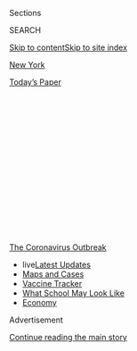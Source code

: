 <div id="app">

<div>

<div>

<div>

<div class="NYTAppHideMasthead css-1q2w90k e1suatyy0">

<div class="section css-ui9rw0 e1suatyy2">

<div class="css-eph4ug er09x8g0">

<div class="css-6n7j50">

</div>

<span class="css-1dv1kvn">Sections</span>

<div class="css-10488qs">

<span class="css-1dv1kvn">SEARCH</span>

</div>

[Skip to content](#site-content)[Skip to site index](#site-index)

</div>

<div id="masthead-section-label" class="css-1wr3we4 eaxe0e00">

[New
York](https://www.nytimes.com/section/nyregion)

</div>

<div class="css-10698na e1huz5gh0">

</div>

</div>

<div id="masthead-bar-one" class="section hasLinks css-15hmgas e1csuq9d3">

<div class="css-uqyvli e1csuq9d0">

</div>

<div class="css-1uqjmks e1csuq9d1">

</div>

<div class="css-9e9ivx">

[](https://myaccount.nytimes.com/auth/login?response_type=cookie&client_id=vi)

</div>

<div class="css-1bvtpon e1csuq9d2">

[Today’s
Paper](https://www.nytimes.com/section/todayspaper)

</div>

</div>

</div>

</div>

<div data-aria-hidden="false">

<div id="site-content" data-role="main">

<div>

<div class="css-1aor85t" style="opacity:0.000000001;z-index:-1;visibility:hidden">

<div class="css-1hqnpie">

<div class="css-epjblv">

<span class="css-17xtcya">[New
York](/section/nyregion)</span><span class="css-x15j1o">|</span><span class="css-fwqvlz">$25,000
Pod Schools: How Well-to-Do Children Will Weather the
Pandemic</span>

</div>

<div class="css-k008qs">

<div class="css-1iwv8en">

<span class="css-18z7m18"></span>

<div>

</div>

</div>

<span class="css-1n6z4y">https://nyti.ms/338TEGU</span>

<div class="css-1705lsu">

<div class="css-4xjgmj">

<div class="css-4skfbu" data-role="toolbar" data-aria-label="Social Media Share buttons, Save button, and Comments Panel with current comment count" data-testid="share-tools">

  - 
  - 
  - 
  - 
    
    <div class="css-6n7j50">
    
    </div>

  - 
  - 

</div>

</div>

</div>

</div>

</div>

</div>

<div id="NYT_TOP_BANNER_REGION" class="css-13pd83m">

<div>

<div id="styln-prism-menu-1592847958612" class="section interactive-content interactive-size-medium css-1edisqu">

<div class="css-17ih8de interactive-body">

<div id="scroll-container" class="css-1gj85ro">

[<span class="styln-title-wrap"><span class="css-1pje3qr">The
Coronavirus</span><span class="css-1pje3qr">
Outbreak</span></span>](https://www.nytimes.com/news-event/coronavirus?action=click&pgtype=Article&state=default&region=TOP_BANNER&context=storylines_menu)

  - <span class="css-kqxiym" data-emphasize="true">live</span>[Latest
    Updates](https://www.nytimes.com/2020/08/01/world/coronavirus-covid-19.html?action=click&pgtype=Article&state=default&region=TOP_BANNER&context=storylines_menu)
  - [Maps and
    Cases](https://www.nytimes.com/interactive/2020/us/coronavirus-us-cases.html?action=click&pgtype=Article&state=default&region=TOP_BANNER&context=storylines_menu)
  - [Vaccine
    Tracker](https://www.nytimes.com/interactive/2020/science/coronavirus-vaccine-tracker.html?action=click&pgtype=Article&state=default&region=TOP_BANNER&context=storylines_menu)
  - [What School May Look
    Like](https://www.nytimes.com/interactive/2020/07/29/us/schools-reopening-coronavirus.html?action=click&pgtype=Article&state=default&region=TOP_BANNER&context=storylines_menu)
  - [Economy](https://www.nytimes.com/live/2020/07/31/business/stock-market-today-coronavirus?action=click&pgtype=Article&state=default&region=TOP_BANNER&context=storylines_menu)

</div>

</div>

</div>

</div>

</div>

<div id="top-wrapper" class="css-1sy8kpn">

<div id="top-slug" class="css-l9onyx">

Advertisement

</div>

[Continue reading the main
story](#after-top)

<div class="ad top-wrapper" style="text-align:center;height:100%;display:block;min-height:250px">

<div id="top" class="place-ad" data-position="top" data-size-key="top">

</div>

</div>

<div id="after-top">

</div>

</div>

<div>

<div id="sponsor-wrapper" class="css-1hyfx7x">

<div id="sponsor-slug" class="css-19vbshk">

Supported by

</div>

[Continue reading the main
story](#after-sponsor)

<div id="sponsor" class="ad sponsor-wrapper" style="text-align:center;height:100%;display:block">

</div>

<div id="after-sponsor">

</div>

</div>

<div class="css-186x18t">

</div>

<div class="css-1vkm6nb ehdk2mb0">

# $25,000 Pod Schools: How Well-to-Do Children Will Weather the Pandemic

</div>

“This is our emergency fund,” said one parent considering a pod school.
“And this is our emergency.”

<div class="css-79elbk" data-testid="photoviewer-wrapper">

<div class="css-z3e15g" data-testid="photoviewer-wrapper-hidden">

</div>

<div class="css-1a48zt4 ehw59r15" data-testid="photoviewer-children">

![<span class="css-16f3y1r e13ogyst0" data-aria-hidden="true">A recent
presentation on pod learning took place in a backyard in
Hastings-on-Hudson,
N.Y.</span><span class="css-cnj6d5 e1z0qqy90" itemprop="copyrightHolder"><span class="css-1ly73wi e1tej78p0">Credit...</span><span><span>Gregg
Vigliotti for The New York
Times</span></span></span>](https://static01.nyt.com/images/2020/07/20/nyregion/nypodschools1/nypodschools1-articleLarge.jpg?quality=75&auto=webp&disable=upscale)

</div>

</div>

<div class="css-18e8msd">

<div class="css-vp77d3 epjyd6m0">

<div class="css-1baulvz">

By <span class="css-1baulvz last-byline" itemprop="name">David
Zweig</span>

</div>

</div>

  - 
    
    <div class="css-ld3wwf e16638kd2">
    
    July 30,
    2020
    
    </div>

  - 
    
    <div class="css-4xjgmj">
    
    <div class="css-d8bdto" data-role="toolbar" data-aria-label="Social Media Share buttons, Save button, and Comments Panel with current comment count" data-testid="share-tools">
    
      - 
      - 
      - 
      - 
        
        <div class="css-6n7j50">
        
        </div>
    
      - 
      - 
    
    </div>
    
    </div>

</div>

</div>

<div class="section meteredContent css-1r7ky0e" name="articleBody" itemprop="articleBody">

<div class="css-1fanzo5 StoryBodyCompanionColumn">

<div class="css-53u6y8">

One Sunday afternoon in July, around a dozen parents gathered in a
backyard in Hastings-on-Hudson, a village about a half-hour north of
Midtown Manhattan. Another dozen joined them via Zoom. Folding chairs
had been placed at prudent distances, and masks were dutifully worn. An
Australian Labradoodle belonging to the home’s owners strutted among the
guests.

Despite the breezy suburban tableau, the occasion was fraught. Over the
preceding months, the adults in the backyard had grown increasingly
concerned about the coming school year, which, it had become clear,
might put students in class, at best, only part-time. Parents were
determined to avoid having their children sit alone for hours each day,
withering in the gray light of a Chromebook.

A young woman named Cate Han, one of the founders of the [Hudson Lab
School](https://www.hudsonlabschool.com/), in Hastings, along with
partners from [Portfolio School](https://www.portfolio-school.com/), in
TriBeCa, were in the yard to pitch a solution: Learning Pods. “We looked
at the situation and asked, ‘What makes sense?’” Ms. Han said. “A social
bubble, consistent schooling, and have it be with a teacher in person.”

Babur Habib, a Portfolio founder, took a more visionary tone. “Yes, we
are in a pandemic,” he said. “But when it comes to education, we also
feel some good may even come out of this.”

</div>

</div>

<div class="css-1fanzo5 StoryBodyCompanionColumn">

<div class="css-53u6y8">

One thing was certain. It was going to be very expensive — maybe
prohibitively so — but these parents wanted a solution. Many had chosen
to live in Hastings because of its outstanding public schools. Now they
were considering withdrawing their children and embracing a novel
teaching model that could have implications for public education for
years.

There might be no more potent symbol of inequality during the pandemic
than [the pod
school](https://www.nytimes.com/2020/07/22/parenting/school-pods-coronavirus.html):
A single semester in a Hudson Lab pod can cost more than $13,000.

This fall, a majority of [50 million American
children](https://nces.ed.gov/programs/digest/d18/tables/dt18_203.10.asp)
enrolled in public school are almost certainly going to be confined
within their homes for part or all of the school day. The numerous harms
of being kept out of school — academic, social, emotional,
psychological, physical — are felt by all children, but a
disproportionate weight will
be[borne](https://www.nytimes.com/2020/06/05/us/coronavirus-education-lost-learning.html)
by those with the least resources. The wealthiest children will be
ensconced in private schools and catered to by tutors and nannies. For
most, there are few options.

But for a slice of enterprising American parents with resources,
so-called pod schools have arrived. Cropping up all over, these small
educational groups aim to offset the looming wreckage of a national
experiment in distance learning. Among the many options are [School
House](https://www.getschoolhouse.com/), based in New York City, which
is offering “micro schools” around the country, and [Whiz
Kidz](https://www.whizkidztutoring.com/wk-pods), based in nearby
Irvington.

</div>

</div>

<div class="css-1fanzo5 StoryBodyCompanionColumn">

<div class="css-53u6y8">

The idea of learning pods, both formally organized by outfits like the
Hudson Lab, as well as more ad hoc parent-run variations, appears to be
speaking to parents who feel that government agencies and school
districts have failed to plan for their children.

</div>

</div>

<div class="css-79elbk" data-testid="photoviewer-wrapper">

<div class="css-z3e15g" data-testid="photoviewer-wrapper-hidden">

</div>

<div class="css-1a48zt4 ehw59r15" data-testid="photoviewer-children">

![<span class="css-16f3y1r e13ogyst0" data-aria-hidden="true">From left,
Stacey Seltzer and Cate Han, the founders of Hudson Lab School, are
spearheading the pod
movement. </span><span class="css-cnj6d5 e1z0qqy90" itemprop="copyrightHolder"><span class="css-1ly73wi e1tej78p0">Credit...</span><span>Gregg
Vigliotti for The New York
Times</span></span>](https://static01.nyt.com/images/2020/07/20/nyregion/nypodschools3/nypodschools3-articleLarge.jpg?quality=75&auto=webp&disable=upscale)

</div>

</div>

<div class="css-1fanzo5 StoryBodyCompanionColumn">

<div class="css-53u6y8">

The program presented by Ms. Han and her colleagues that afternoon
sounded relatively simple.

Parents will form groups of three to 10 children, usually in the same
grade. The “pods” will meet each day from around 9 a.m. to 2 p.m. in a
host parent’s basement or cordoned-off living room or perhaps somewhere
outdoors, to learn from a teacher provided by the Hudson
Lab.

<div id="NYT_MAIN_CONTENT_1_REGION" class="css-9tf9ac">

<div>

<div id="styln-covid-updates-world" class="section interactive-content interactive-size-medium css-1ftcdic">

<div class="css-17ih8de interactive-body">

<div id="styln-briefing-block" data-asset-id="QXJ0aWNsZTpueXQ6Ly9hcnRpY2xlLzhiMjRmNTQ0LWVhMmUtNTlmNC1hMDZiLTM0YWI3YTlmN2E4YQ==">

<div class="briefing-block-header-section">

# [Latest Updates: Global Coronavirus Outbreak](https://www.nytimes.com/2020/08/01/world/coronavirus-covid-19.html?action=click&pgtype=Article&state=default&region=MAIN_CONTENT_1&context=storylines_live_updates)

<div class="briefing-block-ts">

Updated 2020-08-01T23:43:33.308Z

</div>

</div>

  - [The U.S. reels as July cases more than double the total of any
    other
    month.](https://www.nytimes.com/2020/08/01/world/coronavirus-covid-19.html?action=click&pgtype=Article&state=default&region=MAIN_CONTENT_1&context=storylines_live_updates#link-34047410)
  - [Top officials work to break impasse over jobless
    benefit.](https://www.nytimes.com/2020/08/01/world/coronavirus-covid-19.html?action=click&pgtype=Article&state=default&region=MAIN_CONTENT_1&context=storylines_live_updates#link-3ac56579)
  - [Thousands in Berlin protest Germany’s coronavirus
    measures.](https://www.nytimes.com/2020/08/01/world/coronavirus-covid-19.html?action=click&pgtype=Article&state=default&region=MAIN_CONTENT_1&context=storylines_live_updates#link-25930521)

<div class="briefing-block-footer">

<div class="briefing-block-footer-meta">

[See more
updates](https://www.nytimes.com/2020/08/01/world/coronavirus-covid-19.html?action=click&pgtype=Article&state=default&region=MAIN_CONTENT_1&context=storylines_live_updates)

</div>

<div class="briefing-block-briefinglinks">

<span>More live coverage:</span>
[Markets](https://www.nytimes.com/live/2020/07/31/business/stock-market-today-coronavirus?action=click&pgtype=Article&state=default&region=MAIN_CONTENT_1&context=storylines_live_updates)

</div>

</div>

</div>

</div>

</div>

</div>

</div>

Each [pod](https://www.learning-pods.com/) for grades K-4 will cost
$125,000 for the academic year, or $68,750 for a five-month commitment.
With five children in a pod, for example, the cost per student will run
$13,750 per semester. The more children in the pod, the lower the cost
per student. There is different pricing and reduced hours for preschool
pods. (Both H.L.S. and School House are seeking partnerships with
foundations so they can offer scholarships.)

“My children didn’t get an education this spring,” said Ronit Sukenick,
who offered her backyard for the Hudson Lab presentation. She has two
boys, Jonah and David, who experienced the last three months of second
and sixth grade at their dining table.

“None of the things that were great about my sons’ schools translated to
remote learning,” she said. “No science experiments or a teacher at
their sides. No interaction with friends.”

The loss of both the academic and social aspects of school was a refrain
from more than a dozen parents I spoke with regarding distance learning.

Ms. Han appealed to the palpable anxiety among the parents in the yard.
“We are social beings,” she said as a few parents nodded in agreement.
“Our identities are formed based on our interactions with others.”
Learning for children is tied to being with peers, she said.

</div>

</div>

<div class="css-1fanzo5 StoryBodyCompanionColumn">

<div class="css-53u6y8">

Why should a child suffer in isolation, struggling to learn how to read
through a computer, when they could thrive with a small group of peers
and a real teacher instead?

To enroll full-time in the Hudson Lab learning pods, parents withdraw
their children from the public school and register as home-schoolers, a
process that requires parents to submit academic plans to their district
for approval. Hudson Lab also offers an option that allows students to
remain enrolled in school remotely while using a learning pod as a
supplement.

Pod families also need to draw up agreements on the various facets of
distancing behavior each child and family will be obligated to. Is it OK
if someone gets a haircut in the city? What about play dates outside the
pod?

Aside from safety concerns, other issues will surely arise — different
learning styles, teacher and parent goals. It all needs to be worked
out. But as part of its fee, the Hudson Lab School will help with the
paperwork, mediate parent interaction with the teacher, and align pod
curriculums to state standards.

Pod programs offer an inoculation against the possibility that public
schools might close. As long as the community isn’t in complete
lockdown, the learning pods can keep going.

Lauren Lazarin is a single mother in Riverdale, in the Bronx, with a
limited income, but she’s considering signing up for a Hudson Lab pod.
“If I have to ditch my salaried job as an early childhood educator and
work as a private tutor so my 5-year-old daughter can get her education
and I can keep my family safe,” she said, “then I might have to make
that choice.”

For Ms. Sukenick, who works as a physical therapist, the choice is
stark. She can either quit working while she looks after her sons when
they’re home, or she can keep her very fulfilling job and deplete her
savings to pay for the pods. “This is our emergency fund,” she said,
noting they were thankful to have it. “And this is our emergency.”

</div>

</div>

<div class="css-1fanzo5 StoryBodyCompanionColumn">

<div class="css-53u6y8">

Erica Paris, a stay-at-home mom in Towaco, N.J., recently received her
daughters’ fall schedule from the school district. Her 8-year-old,
Alexa, will attend elementary school four half-days per week; Emma, 12,
will attend middle school just two half-days per week. Ms. Paris said
she will have to hire someone to help with remote learning during their
copious time out of school. “I respect educators. I don’t know how to
take the curriculum and do it myself,” she said. “I can’t be both a
teacher and a
parent.”

</div>

</div>

<div class="css-79elbk" data-testid="photoviewer-wrapper">

<div class="css-z3e15g" data-testid="photoviewer-wrapper-hidden">

</div>

<div class="css-1a48zt4 ehw59r15" data-testid="photoviewer-children">

<div class="css-1xdhyk6 erfvjey0">

<span class="css-1ly73wi e1tej78p0">Image</span>

<div class="css-zjzyr8">

<div data-testid="lazyimage-container" style="height:257.77777777777777px">

</div>

</div>

</div>

<span class="css-16f3y1r e13ogyst0" data-aria-hidden="true">Parents
attended the backyard pod-school presentation by
Zoom.</span><span class="css-cnj6d5 e1z0qqy90" itemprop="copyrightHolder"><span class="css-1ly73wi e1tej78p0">Credit...</span><span>Gregg
Vigliotti for The New York Times</span></span>

</div>

</div>

<div class="css-1fanzo5 StoryBodyCompanionColumn">

<div class="css-53u6y8">

She has reached out to other parents “to see if their girls want to do a
small group and share a tutor.” For Ms. Paris, the sharing of a tutor is
less about saving money than for the advantage of her girls being in a
group setting. Her daughters’ schedules are also baffling and
frustrating.

“The reason they have half-days is because the teachers’ contract
guarantees a duty-free lunch, which is understandable,” she said. “But
couldn’t we figure out how to hire aides for an hour? Two half-days of
school a week is
ridiculous.”

<div id="NYT_MAIN_CONTENT_3_REGION" class="css-9tf9ac">

<div>

<div id="styln-prism-freeform-1594220623585" class="section interactive-content interactive-size-medium css-1ftcdic">

<div class="css-17ih8de interactive-body">

<div id="prism-freeform-block-62021" class="css-19mumt8" data-role="complementary" data-storyline="The Coronavirus Outbreak" data-truncated="true" tabindex="0">

<div class="css-a8d9oz">

<div class="css-eb027h">

[](https://www.nytimes.com/news-event/coronavirus?action=click&pgtype=Article&state=default&region=MAIN_CONTENT_3&context=storylines_faq)

### The Coronavirus Outbreak ›

#### Frequently Asked Questions

Updated July 27, 2020

  - #### Should I refinance my mortgage?
    
      - [It could be a good
        idea,](https://www.nytimes.com/article/coronavirus-money-unemployment.html?action=click&pgtype=Article&state=default&region=MAIN_CONTENT_3&context=storylines_faq)
        because mortgage rates have [never been
        lower.](https://www.nytimes.com/2020/07/16/business/mortgage-rates-below-3-percent.html?action=click&pgtype=Article&state=default&region=MAIN_CONTENT_3&context=storylines_faq)
        Refinancing requests have pushed mortgage applications to some
        of the highest levels since 2008, so be prepared to get in line.
        But defaults are also up, so if you’re thinking about buying a
        home, be aware that some lenders have tightened their standards.

  - #### What is school going to look like in September?
    
      - It is unlikely that many schools will return to a normal
        schedule this fall, requiring the grind of [online
        learning](https://www.nytimes.com/2020/06/05/us/coronavirus-education-lost-learning.html?action=click&pgtype=Article&state=default&region=MAIN_CONTENT_3&context=storylines_faq),
        [makeshift child
        care](https://www.nytimes.com/2020/05/29/us/coronavirus-child-care-centers.html?action=click&pgtype=Article&state=default&region=MAIN_CONTENT_3&context=storylines_faq)
        and [stunted
        workdays](https://www.nytimes.com/2020/06/03/business/economy/coronavirus-working-women.html?action=click&pgtype=Article&state=default&region=MAIN_CONTENT_3&context=storylines_faq)
        to continue. California’s two largest public school districts —
        Los Angeles and San Diego — said on July 13, that [instruction
        will be remote-only in the
        fall](https://www.nytimes.com/2020/07/13/us/lausd-san-diego-school-reopening.html?action=click&pgtype=Article&state=default&region=MAIN_CONTENT_3&context=storylines_faq),
        citing concerns that surging coronavirus infections in their
        areas pose too dire a risk for students and teachers. Together,
        the two districts enroll some 825,000 students. They are the
        largest in the country so far to abandon plans for even a
        partial physical return to classrooms when they reopen in
        August. For other districts, the solution won’t be an
        all-or-nothing approach. [Many
        systems](https://bioethics.jhu.edu/research-and-outreach/projects/eschool-initiative/school-policy-tracker/),
        including the nation’s largest, New York City, are devising
        [hybrid
        plans](https://www.nytimes.com/2020/06/26/us/coronavirus-schools-reopen-fall.html?action=click&pgtype=Article&state=default&region=MAIN_CONTENT_3&context=storylines_faq)
        that involve spending some days in classrooms and other days
        online. There’s no national policy on this yet, so check with
        your municipal school system regularly to see what is happening
        in your community.

  - #### Is the coronavirus airborne?
    
      - The coronavirus [can stay aloft for hours in tiny droplets in
        stagnant
        air](https://www.nytimes.com/2020/07/04/health/239-experts-with-one-big-claim-the-coronavirus-is-airborne.html?action=click&pgtype=Article&state=default&region=MAIN_CONTENT_3&context=storylines_faq),
        infecting people as they inhale, mounting scientific evidence
        suggests. This risk is highest in crowded indoor spaces with
        poor ventilation, and may help explain super-spreading events
        reported in meatpacking plants, churches and restaurants. [It’s
        unclear how often the virus is
        spread](https://www.nytimes.com/2020/07/06/health/coronavirus-airborne-aerosols.html?action=click&pgtype=Article&state=default&region=MAIN_CONTENT_3&context=storylines_faq)
        via these tiny droplets, or aerosols, compared with larger
        droplets that are expelled when a sick person coughs or sneezes,
        or transmitted through contact with contaminated surfaces, said
        Linsey Marr, an aerosol expert at Virginia Tech. Aerosols are
        released even when a person without symptoms exhales, talks or
        sings, according to Dr. Marr and more than 200 other experts,
        who [have outlined the evidence in an open letter to the World
        Health
        Organization](https://academic.oup.com/cid/article/doi/10.1093/cid/ciaa939/5867798).

  - #### What are the symptoms of coronavirus?
    
      - Common symptoms [include fever, a dry cough, fatigue and
        difficulty breathing or shortness of
        breath.](https://www.nytimes.com/article/symptoms-coronavirus.html?action=click&pgtype=Article&state=default&region=MAIN_CONTENT_3&context=storylines_faq)
        Some of these symptoms overlap with those of the flu, making
        detection difficult, but runny noses and stuffy sinuses are less
        common. [The C.D.C. has
        also](https://www.nytimes.com/2020/04/27/health/coronavirus-symptoms-cdc.html?action=click&pgtype=Article&state=default&region=MAIN_CONTENT_3&context=storylines_faq)
        added chills, muscle pain, sore throat, headache and a new loss
        of the sense of taste or smell as symptoms to look out for. Most
        people fall ill five to seven days after exposure, but symptoms
        may appear in as few as two days or as many as 14 days.

  - #### Does asymptomatic transmission of Covid-19 happen?
    
      - So far, the evidence seems to show it does. A widely cited
        [paper](https://www.nature.com/articles/s41591-020-0869-5)
        published in April suggests that people are most infectious
        about two days before the onset of coronavirus symptoms and
        estimated that 44 percent of new infections were a result of
        transmission from people who were not yet showing symptoms.
        Recently, a top expert at the World Health Organization stated
        that transmission of the coronavirus by people who did not have
        symptoms was “very rare,” [but she later walked back that
        statement.](https://www.nytimes.com/2020/06/09/world/coronavirus-updates.html?action=click&pgtype=Article&state=default&region=MAIN_CONTENT_3&context=storylines_faq#link-1f302e21)

<div id="styln-survey-component-62021" class="styln-survey-component" data-surveyname="faq" data-surveystoryline="coronavirus">

</div>

</div>

<div class="css-6mllg9">

</div>

<div class="css-pmm6ed">

<span class="css-5gimkt"></span>

</div>

</div>

</div>

</div>

</div>

</div>

</div>

I’ve been similarly disheartened over the pending school policies in
Hastings. I was in the Sukenicks’ back yard that afternoon because
remote learning this spring for my children, ages 9 and 11, had been an
abysmal affair.

My younger son would blast through the days’ assignments, often
consisting of watching videos and checking boxes. By 9:30 each morning
he’d confront me, panicked: “I’m done. Now what do I do?” My daughter
was saddled with extensive projects and a detailed course load she often
needed help with.

Mainly it was a profoundly lonely time for them. The neighborhood kids
shut off from one another, hours were spent alone in their rooms,
dissolving into electronic screens.

</div>

</div>

<div class="css-1fanzo5 StoryBodyCompanionColumn">

<div class="css-53u6y8">

And I’m aware my children are more fortunate than many others.

The many parents I’ve spoken with for this article have expressed
sadness and unease over the inequities that a remote-learning model
engenders. Yet allowing their children to suffer is not the remedy to a
systemic problem.

As a journalist I began scouring the research on children and Covid-19
when our schools shut down some five months ago. I haven’t climbed out
of the data pit since.

The preponderance of evidence suggests that children, by and large, are
spared dangerous effects of the
virus.

[Data](https://www.folkhalsomyndigheten.se/contentassets/5e248b82cc284971a1c5fd922e7770f8/forekomst-covid-19-olika-yrkesgrupper.pdf)
from Sweden, where lower schools have been open for the entirety of the
pandemic, without specific distancing mandates or children in masks,
show that teachers were at no greater risk than other professionals.

Philosophically, I believe schools should be among the last institutions
to close and the very first to open. Many experts have argued similarly,
including in [The
Times](https://www.nytimes.com/2020/07/01/opinion/coronavirus-schools.html).
But I am aware plenty of people feel differently.

What I can say here, though, is what I know to be true for my family.
After months of solitude, where screen time essentially became time
itself, my kids have finally escaped. They’ve been in camp for the past
few weeks, playing and interacting with other children all day. The
transformation has been akin to a time-lapse video of the reanimation of
a long dormant creature. They finally seem like themselves again. I want
my children, and all children, to have the opportunity to be with their
peers, every day, in person.

That afternoon at the Sukenicks’ I quickly realized that the Hudson Lab
pod program is well beyond my family’s financial means. I don’t know
what exactly we’re going to do when school starts.

</div>

</div>

<div class="css-1fanzo5 StoryBodyCompanionColumn">

<div class="css-53u6y8">

In my district, there has been an interesting overlap between the
send-them-back-to-schoolers and the keep-them-homers, in that most are
seeking any alternative they can think of to their children sitting
alone at a computer each day. A [movement for outdoor
classes](https://www.nytimes.com/2020/07/17/nyregion/coronavirus-nyc-schools-reopening-outdoors.html)
seemed to bring many from opposing sides together. Yet despite the
enthusiasm of parents, the likelihood of that coming to fruition seems
dim. American can-do spirit somehow seems absent from getting kids in
school, even — or especially — if school is
outdoors.

</div>

</div>

<div class="css-79elbk" data-testid="photoviewer-wrapper">

<div class="css-z3e15g" data-testid="photoviewer-wrapper-hidden">

</div>

<div class="css-1a48zt4 ehw59r15" data-testid="photoviewer-children">

<div class="css-1xdhyk6 erfvjey0">

<span class="css-1ly73wi e1tej78p0">Image</span>

<div class="css-zjzyr8">

<div data-testid="lazyimage-container" style="height:257.77777777777777px">

</div>

</div>

</div>

<span class="css-16f3y1r e13ogyst0" data-aria-hidden="true">Students
waiting to enter school in Belgium, when lockdown restrictions were
relaxed in May.
</span><span class="css-cnj6d5 e1z0qqy90" itemprop="copyrightHolder"><span class="css-1ly73wi e1tej78p0">Credit...</span><span>Francisco
Seco/Associated Press</span></span>

</div>

</div>

<div class="css-1fanzo5 StoryBodyCompanionColumn">

<div class="css-53u6y8">

Several weeks after the backyard presentation, Cate Han told me that
Hudson Lab has not finalized any pods yet but has around 60
applications. Many families are waiting to hear what the state and local
guidelines will be before making a decision.

Ms. Sukenick has not yet decided on plans for her boys. Whatever it is,
she hopes it will include an in-person experience every day.

Ms. Lazarin, the single mother in Riverdale, isn’t only worried about
remote learning. She’s also worried about the in-school environment,
with “these unnatural experiences of eating lunch in cubicles, recess
alone in a square on the pavement.”

After pausing for a moment, thinking about the pod, she said, “If I have
to sell my arm to make that happen, then I’ll do it.”

</div>

</div>

<div>

</div>

</div>

<div>

</div>

<div>

</div>

<div>

</div>

<div>

<div id="bottom-wrapper" class="css-1ede5it">

<div id="bottom-slug" class="css-l9onyx">

Advertisement

</div>

[Continue reading the main
story](#after-bottom)

<div id="bottom" class="ad bottom-wrapper" style="text-align:center;height:100%;display:block;min-height:90px">

</div>

<div id="after-bottom">

</div>

</div>

</div>

</div>

</div>

## Site Index

<div>

</div>

## Site Information Navigation

  - [© <span>2020</span> <span>The New York Times
    Company</span>](https://help.nytimes.com/hc/en-us/articles/115014792127-Copyright-notice)

<!-- end list -->

  - [NYTCo](https://www.nytco.com/)
  - [Contact
    Us](https://help.nytimes.com/hc/en-us/articles/115015385887-Contact-Us)
  - [Work with us](https://www.nytco.com/careers/)
  - [Advertise](https://nytmediakit.com/)
  - [T Brand Studio](http://www.tbrandstudio.com/)
  - [Your Ad
    Choices](https://www.nytimes.com/privacy/cookie-policy#how-do-i-manage-trackers)
  - [Privacy](https://www.nytimes.com/privacy)
  - [Terms of
    Service](https://help.nytimes.com/hc/en-us/articles/115014893428-Terms-of-service)
  - [Terms of
    Sale](https://help.nytimes.com/hc/en-us/articles/115014893968-Terms-of-sale)
  - [Site
    Map](https://spiderbites.nytimes.com)
  - [Help](https://help.nytimes.com/hc/en-us)
  - [Subscriptions](https://www.nytimes.com/subscription?campaignId=37WXW)

</div>

</div>

</div>

</div>
